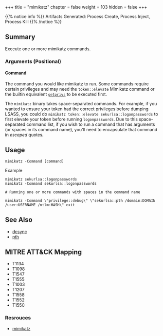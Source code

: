 +++
title = "mimikatz"
chapter = false
weight = 103
hidden = false
+++

{{% notice info %}}
Artifacts Generated: Process Create, Process Inject, Process Kill
{{% /notice %}}

## Summary
Execute one or more mimikatz commands.

### Arguments (Positional)
#### Command
The command you would like mimikatz to run. Some commands require certain privileges and may need the `token::elevate` Mimikatz command or the builtin equivalent [`getprivs`](/agents/SystemCore/commands/getprivs/) to be executed first.

The `mimikatz` binary takes space-separated commands. For example, if you wanted to ensure your token had the correct privileges before dumping LSASS, you could do `mimikatz token::elevate sekurlsa::logonpasswords` to first elevate your token before running `logonpasswords`. Due to this space-separated command list, if you wish to run a command that has arguments (or spaces in its command name), you'll need to encapsulate that command in _escaped_ quotes. 

## Usage
```
mimikatz -Command [command]
```

Example
```
mimikatz sekurlsa::logonpasswords
mimikatz -Command sekurlsa::logonpasswords

# Running one or more commands with spaces in the command name

mimikatz -Command \"privilege::debug\" \"sekurlsa::pth /domain:DOMAIN /user:USERNAME /ntlm:HASH\" exit
```

## See Also
- [dcsync](/agents/SystemCore/commands/dcsync/)
- [pth](/agents/SystemCore/commands/dcsync/)

## MITRE ATT&CK Mapping

- T1134
- T1098
- T1547
- T1555
- T1003
- T1207
- T1558
- T1552
- T1550

### Resrouces
- [mimikatz](https://github.com/gentilkiwi/mimikatz)
